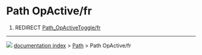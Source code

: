 # Path OpActive/fr
1.  REDIRECT [Path\_OpActiveToggle/fr](Path_OpActiveToggle/fr.md)



---
![](images/Right_arrow.png) [documentation index](../README.md) > [Path](Path_Workbench.md) > Path OpActive/fr
